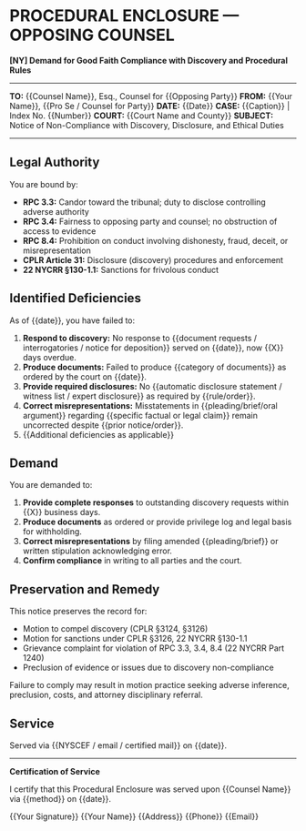 # PROCEDURAL ENCLOSURE — OPPOSING COUNSEL

**[NY] Demand for Good Faith Compliance with Discovery and Procedural Rules**

---

**TO:** {{Counsel Name}}, Esq., Counsel for {{Opposing Party}}
**FROM:** {{Your Name}}, {{Pro Se / Counsel for Party}}
**DATE:** {{Date}}
**CASE:** {{Caption}} | Index No. {{Number}}
**COURT:** {{Court Name and County}}
**SUBJECT:** Notice of Non-Compliance with Discovery, Disclosure, and Ethical Duties

---

## Legal Authority

You are bound by:

- **RPC 3.3:** Candor toward the tribunal; duty to disclose controlling adverse authority
- **RPC 3.4:** Fairness to opposing party and counsel; no obstruction of access to evidence
- **RPC 8.4:** Prohibition on conduct involving dishonesty, fraud, deceit, or misrepresentation
- **CPLR Article 31:** Disclosure (discovery) procedures and enforcement
- **22 NYCRR §130-1.1:** Sanctions for frivolous conduct

## Identified Deficiencies

As of {{date}}, you have failed to:

1. **Respond to discovery:** No response to {{document requests / interrogatories / notice for deposition}} served on {{date}}, now {{X}} days overdue.
2. **Produce documents:** Failed to produce {{category of documents}} as ordered by the court on {{date}}.
3. **Provide required disclosures:** No {{automatic disclosure statement / witness list / expert disclosure}} as required by {{rule/order}}.
4. **Correct misrepresentations:** Misstatements in {{pleading/brief/oral argument}} regarding {{specific factual or legal claim}} remain uncorrected despite {{prior notice/order}}.
5. {{Additional deficiencies as applicable}}

## Demand

You are demanded to:

1. **Provide complete responses** to outstanding discovery requests within {{X}} business days.
2. **Produce documents** as ordered or provide privilege log and legal basis for withholding.
3. **Correct misrepresentations** by filing amended {{pleading/brief}} or written stipulation acknowledging error.
4. **Confirm compliance** in writing to all parties and the court.

## Preservation and Remedy

This notice preserves the record for:

- Motion to compel discovery (CPLR §3124, §3126)
- Motion for sanctions under CPLR §3126, 22 NYCRR §130-1.1
- Grievance complaint for violation of RPC 3.3, 3.4, 8.4 (22 NYCRR Part 1240)
- Preclusion of evidence or issues due to discovery non-compliance

Failure to comply may result in motion practice seeking adverse inference, preclusion, costs, and attorney disciplinary referral.

## Service

Served via {{NYSCEF / email / certified mail}} on {{date}}.

---

**Certification of Service**

I certify that this Procedural Enclosure was served upon {{Counsel Name}} via {{method}} on {{date}}.

{{Your Signature}}
{{Your Name}}
{{Address}}
{{Phone}}
{{Email}}

